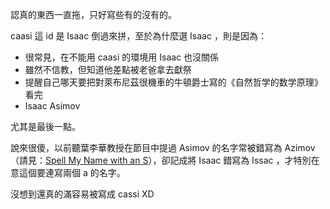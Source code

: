 認真的東西一直拖，只好寫些有的沒有的。

caasi 這 id 是 Isaac 倒過來拼，至於為什麼選 Isaac ，則是因為：

* 很常見，在不能用 caasi 的環境用 Isaac 也沒關係
* 雖然不信教，但知道他差點被老爸拿去獻祭
* 提醒自己哪天要把對萊布尼茲很機車的牛頓爵士寫的《自然哲学的数学原理》看完
* Isaac Asimov

尤其是最後一點。

說來很傻，以前聽葉李華教授在節目中提過 Asimov 的名字常被錯寫為 Azimov （請見：[Spell My Name with an S](http://en.wikipedia.org/wiki/Spell_My_Name_with_an_S)），卻記成將 Isaac 錯寫為 Issac ，才特別在意這個要連寫兩個 a 的名字。

沒想到還真的滿容易被寫成 cassi XD
